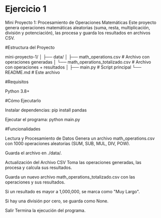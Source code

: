 # Ejercicio 1

Mini Proyecto 1: Procesamiento de Operaciones Matemáticas Este proyecto genera operaciones matemáticas aleatorias (suma, resta, multiplicación, división y potenciación), las procesa y guarda los resultados en archivos CSV.

#Estructura del Proyecto

mini-proyecto-1/
│
├── data/
│ ├── math_operations.csv # Archivo con operaciones generadas
│ └── math_operations_totalizado.csv # Archivo con operaciones + resultados
│
├── main.py # Script principal
└── README.md # Este archivo

#Requisitos

Python 3.8+

#Cómo Ejecutarlo

Instalar dependencias: pip install pandas

Ejecutar el programa: python main.py

#Funcionalidades

Lectura y Procesamiento de Datos
Genera un archivo math_operations.csv con 1000 operaciones aleatorias (SUM, SUB, MUL, DIV, POW).

Guarda el archivo en ./data/.

Actualización del Archivo CSV
Toma las operaciones generadas, las procesa y calcula sus resultados.

Guarda un nuevo archivo math_operations_totalizado.csv con las operaciones y sus resultados.

Si un resultado es mayor a 1,000,000, se marca como "Muy Largo".

Si hay una división por cero, se guarda como None.

Salir
Termina la ejecución del programa.
